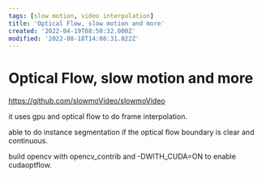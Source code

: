 ```yaml
---
tags: [slow motion, video interpolation]
title: 'Optical Flow, slow motion and more'
created: '2022-04-19T08:50:32.000Z'
modified: '2022-08-18T14:08:31.022Z'
---
```


# Optical Flow, slow motion and more

https://github.com/slowmoVideo/slowmoVideo

it uses gpu and optical flow to do frame interpolation.

able to do instance segmentation if the optical flow boundary is clear and continuous.

build opencv with opencv_contrib and -DWITH_CUDA=ON to enable cudaoptflow.
